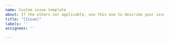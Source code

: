 ```yaml
---
name: Custom issue template
about: If the others not applicable, use this one to describe your issue.
title: "[Issue]"
labels: ''
assignees: ''

---
```



